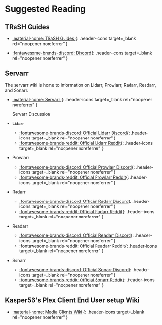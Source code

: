 # Suggested Reading

## TRaSH Guides

- [:material-home: TRaSH Guides ](https://trash-guides.info/){: .header-icons target=_blank rel="noopener noreferrer" }

- [:fontawesome-brands-discord: Discord](https://trash-guides.info/discord){: .header-icons target=_blank rel="noopener noreferrer" }

## Servarr

The servarr wiki is home to information on Lidarr, Prowlarr, Radarr, Readarr, and Sonarr.

- [:material-home: Servarr ](https://wiki.servarr.com/){: .header-icons target=_blank rel="noopener noreferrer" }

  Servarr Discussion

- Lidarr
  - [:fontawesome-brands-discord: Official Lidarr Discord](https://lidarr.audio/discord){: .header-icons target=_blank rel="noopener noreferrer" }
  - [:fontawesome-brands-reddit: Official Lidarr Reddit](https://reddit.com/r/lidarr){: .header-icons target=_blank rel="noopener noreferrer" }

- Prowlarr
  - [:fontawesome-brands-discord: Official Prowlarr Discord](https://prowlarr.com/discord){: .header-icons target=_blank rel="noopener noreferrer" }
  - [:fontawesome-brands-reddit: Official Prowlarr Reddit](https://reddit.com/r/prowlarr){: .header-icons target=_blank rel="noopener noreferrer" }

- Radarr
  - [:fontawesome-brands-discord: Official Radarr Discord](https://radarr.video/discord){: .header-icons target=_blank rel="noopener noreferrer" }
  - [:fontawesome-brands-reddit: Official Radarr Reddit](https://reddit.com/r/radarr){: .header-icons target=_blank rel="noopener noreferrer" }

- Readarr
  - [:fontawesome-brands-discord: Official Readarr Discord](https://readarr.com/discord){: .header-icons target=_blank rel="noopener noreferrer" }
  - [:fontawesome-brands-reddit: Official Readarr Reddit](https://reddit.com/r/readarr){: .header-icons target=_blank rel="noopener noreferrer" }

- Sonarr
  - [:fontawesome-brands-discord: Official Sonarr Discord](https://discord.gg/M6BvZn5){: .header-icons target=_blank rel="noopener noreferrer" }
  - [:fontawesome-brands-reddit: Official Sonarr Reddit](https://reddit.com/r/sonarr){: .header-icons target=_blank rel="noopener noreferrer" }

## Kasper56's Plex Client End User setup Wiki

  - [:material-home: Media Clients Wiki ](https://mediaclients.wiki/){: .header-icons target=_blank rel="noopener noreferrer" }
